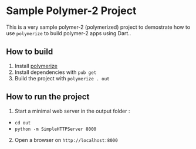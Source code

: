 # Sample Polymer-2 Project

This is a very sample polymer-2 (polymerized) project to demostrate 
how to use `polymerize` to build polymer-2 apps using Dart..

## How to build

 1. Install [polymerize](https://github.com/dam0vm3nt/devc_builder)
 2. Install dependencies with `pub get`
 3. Build the project with `polymerize . out`


## How to run the project

 1. Start a minimal web server in the output folder : 
  - `cd out`
  - `python -m SimpleHTTPServer 8000`
 2. Open a browser on `http://localhost:8000`



